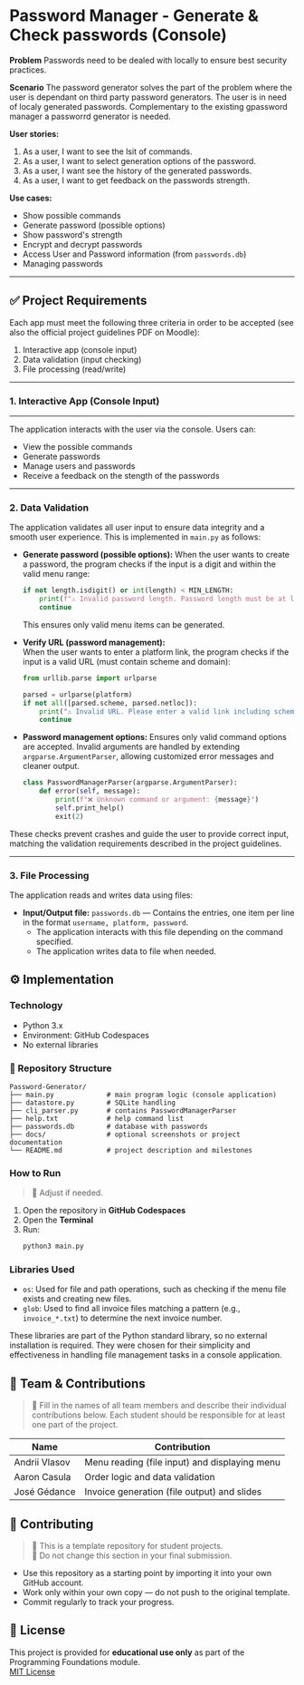# Password Manager - Generate & Check passwords (Console)

**Problem**
Passwords need to be dealed with locally to ensure best security practices.

**Scenario**
The password generator solves the part of the problem where the user is dependant on third party password generators. The user is in need of localy generated passwords. Complementary to the existing gpassword manager a passworrd generator is needed.

**User stories:**
1. As a user, I want to see the lsit of commands.
2. As a user, I want to select generation options of the password.
3. As a user, I want see the history of the generated passwords.
4. As a user, I want to get feedback on the passwords strength.

**Use cases:**
- Show possible commands
- Generate password (possible options)
- Show password's strength
- Encrypt and decrypt passwords
- Access User and Password information (from `passwords.db`)
- Managing passwords

---

## ✅ Project Requirements

Each app must meet the following three criteria in order to be accepted (see also the official project guidelines PDF on Moodle):

1. Interactive app (console input)
2. Data validation (input checking)
3. File processing (read/write)

---

### 1. Interactive App (Console Input)

---
The application interacts with the user via the console. Users can:
- View the possible commands
- Generate passwords
- Manage users and  passwords
- Receive a feedback on the stength of the passwords

---


### 2. Data Validation

The application validates all user input to ensure data integrity and a smooth user experience. This is implemented in `main.py` as follows:

- **Generate password (possible options):** When the user wants to create a password, the program checks if the input is a digit and within the valid menu range:
	```python
	if not length.isdigit() or int(length) < MIN_LENGTH:
		print(f"⚠️ Invalid password length. Password length must be at least {MIN_LENGTH} characters length and fully digit.")
		continue
	```
	This ensures only valid menu items can be generated.

- **Verify URL (password management):**  
  When the user wants to enter a platform link, the program checks if the input is a valid URL (must contain scheme and domain):
  ```python
  from urllib.parse import urlparse

  parsed = urlparse(platform)
  if not all([parsed.scheme, parsed.netloc]):
      print("⚠️ Invalid URL. Please enter a valid link including scheme (e.g., https://example.com).")
      continue

- **Password management options:** Ensures only valid command options are accepted. Invalid arguments are handled by extending `argparse.ArgumentParser`, allowing customized error messages and cleaner output. 
	```python
	class PasswordManagerParser(argparse.ArgumentParser):
		def error(self, message):
			print(f"❌ Unknown command or argument: {message}")
			self.print_help()
			exit(2)
	```

These checks prevent crashes and guide the user to provide correct input, matching the validation requirements described in the project guidelines.

---


### 3. File Processing

The application reads and writes data using files:

- **Input/Output file:** `passwords.db` — Contains the entries, one item per line in the format `username, platform, password`.
	- The application interacts with this file depending on the command specified.
	- The application writes data to file when needed.

## ⚙️ Implementation

### Technology
- Python 3.x
- Environment: GitHub Codespaces
- No external libraries

### 📂 Repository Structure
```text
Password-Generator/
├── main.py             # main program logic (console application)
├── datastore.py        # SQLite handling
├── cli_parser.py       # contains PasswordManagerParser
├── help.txt            # help command list
├── passwords.db        # database with passwords
├── docs/               # optional screenshots or project documentation
└── README.md           # project description and milestones
```

### How to Run
> 🚧 Adjust if needed.
1. Open the repository in **GitHub Codespaces**
2. Open the **Terminal**
3. Run:
	```bash
	python3 main.py
	```

### Libraries Used

- `os`: Used for file and path operations, such as checking if the menu file exists and creating new files.
- `glob`: Used to find all invoice files matching a pattern (e.g., `invoice_*.txt`) to determine the next invoice number.

These libraries are part of the Python standard library, so no external installation is required. They were chosen for their simplicity and effectiveness in handling file management tasks in a console application.


## 👥 Team & Contributions

> 🚧 Fill in the names of all team members and describe their individual contributions below. Each student should be responsible for at least one part of the project.

| Name       | Contribution                                     |
|------------|--------------------------------------------------|
| Andrii Vlasov | Menu reading (file input) and displaying menu |
| Aaron Casula  | Order logic and data validation               |
| José Gédance  | Invoice generation (file output) and slides   |


## 🤝 Contributing

> 🚧 This is a template repository for student projects.  
> 🚧 Do not change this section in your final submission.

- Use this repository as a starting point by importing it into your own GitHub account.  
- Work only within your own copy — do not push to the original template.  
- Commit regularly to track your progress.

## 📝 License

This project is provided for **educational use only** as part of the Programming Foundations module.  
[MIT License](LICENSE)
